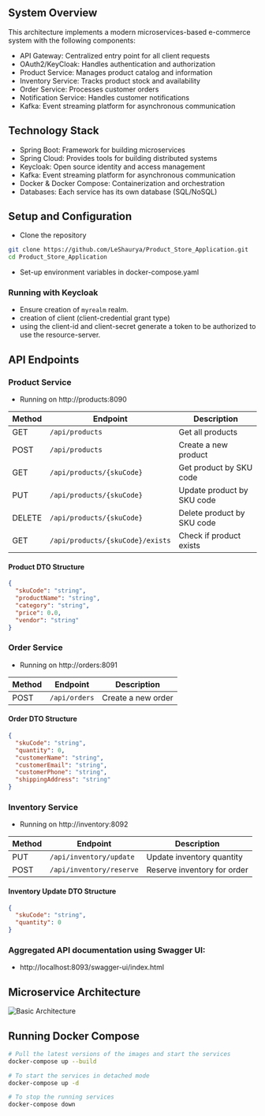 ## System Overview
This architecture implements a modern microservices-based e-commerce system with the following components:

* API Gateway: Centralized entry point for all client requests
* OAuth2/KeyCloak: Handles authentication and authorization
* Product Service: Manages product catalog and information
* Inventory Service: Tracks product stock and availability
* Order Service: Processes customer orders
* Notification Service: Handles customer notifications
* Kafka: Event streaming platform for asynchronous communication

## Technology Stack

* Spring Boot: Framework for building microservices
* Spring Cloud: Provides tools for building distributed systems
* Keycloak: Open source identity and access management
* Kafka: Event streaming platform for asynchronous communication
* Docker & Docker Compose: Containerization and orchestration
* Databases: Each service has its own database (SQL/NoSQL)

## Setup and Configuration

* Clone the repository
```bash
git clone https://github.com/LeShaurya/Product_Store_Application.git
cd Product_Store_Application
```
* Set-up environment variables in docker-compose.yaml

### Running with Keycloak
* Ensure creation of `myrealm` realm.
* creation of client (client-credential grant type)
* using the client-id and client-secret generate a token to be authorized to use the resource-server.


## API Endpoints

### Product Service 
- Running on http://products:8090

| Method | Endpoint                         | Description                |
|--------|----------------------------------|----------------------------|
| GET    | `/api/products`                  | Get all products           |
| POST   | `/api/products`                  | Create a new product       |
| GET    | `/api/products/{skuCode}`        | Get product by SKU code    |
| PUT    | `/api/products/{skuCode}`        | Update product by SKU code |
| DELETE | `/api/products/{skuCode}`        | Delete product by SKU code |
| GET    | `/api/products/{skuCode}/exists` | Check if product exists    |

#### Product DTO Structure
```json
{
  "skuCode": "string",
  "productName": "string",
  "category": "string",
  "price": 0.0,
  "vendor": "string"
}
```

### Order Service 
- Running on http://orders:8091

| Method | Endpoint      | Description        |
|--------|---------------|--------------------|
| POST   | `/api/orders` | Create a new order |

#### Order DTO Structure
```json
{
  "skuCode": "string",
  "quantity": 0,
  "customerName": "string",
  "customerEmail": "string",
  "customerPhone": "string",
  "shippingAddress": "string"
}
```

### Inventory Service 
- Running on http://inventory:8092

| Method | Endpoint                 | Description                 |
|--------|--------------------------|-----------------------------|
| PUT    | `/api/inventory/update`  | Update inventory quantity   |
| POST   | `/api/inventory/reserve` | Reserve inventory for order |

#### Inventory Update DTO Structure
```json
{
  "skuCode": "string",
  "quantity": 0
}
```

### Aggregated API documentation using Swagger UI:
- http://localhost:8093/swagger-ui/index.html

## Microservice Architecture
![Basic Architecture](images/basic_arch.jpg)

## Running Docker Compose
```bash
# Pull the latest versions of the images and start the services
docker-compose up --build

# To start the services in detached mode
docker-compose up -d

# To stop the running services
docker-compose down
```
